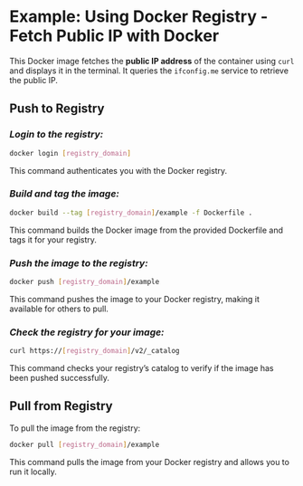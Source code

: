 # Example: Using Docker Registry - Fetch Public IP with Docker

This Docker image fetches the **public IP address** of the container using `curl` and displays it in the terminal. It queries the `ifconfig.me` service to retrieve the public IP.

## Push to Registry

### *Login to the registry:*
```bash
docker login [registry_domain]
```
This command authenticates you with the Docker registry.

### *Build and tag the image:*
```bash
docker build --tag [registry_domain]/example -f Dockerfile .
```
This command builds the Docker image from the provided Dockerfile and tags it for your registry.

### *Push the image to the registry:*
```bash
docker push [registry_domain]/example
```
This command pushes the image to your Docker registry, making it available for others to pull.

### *Check the registry for your image:*
```bash
curl https://[registry_domain]/v2/_catalog
```
This command checks your registry’s catalog to verify if the image has been pushed successfully.

## Pull from Registry
To pull the image from the registry:
```bash
docker pull [registry_domain]/example
```
This command pulls the image from your Docker registry and allows you to run it locally.